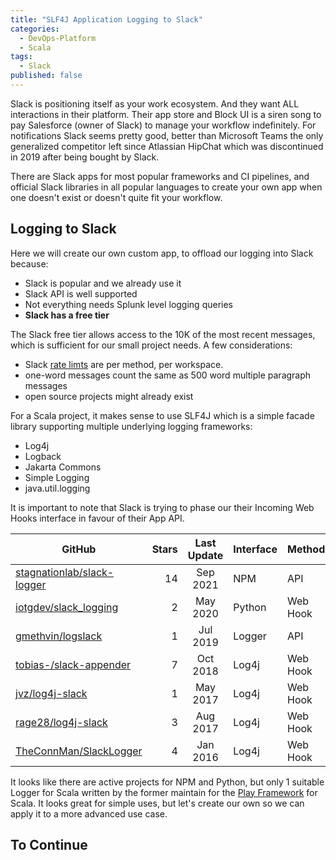 ```yaml
---
title: "SLF4J Application Logging to Slack"
categories:
  - DevOps-Platform
  - Scala
tags:
  - Slack
published: false
---
```


Slack is positioning itself as your work ecosystem. And they want ALL interactions in their platform. Their app store
and Block UI is a siren song to pay Salesforce (owner of Slack) to manage your workflow indefinitely. For notifications
Slack seems pretty good, better than Microsoft Teams the only generalized competitor left since Atlassian HipChat which
was discontinued in 2019 after being bought by Slack.

There are Slack apps for most popular frameworks and CI pipelines, and official Slack libraries in all popular languages
to create your own app when one doesn't exist or doesn't quite fit your workflow.

## Logging to Slack

Here we will create our own custom app, to offload our logging into Slack because:

- Slack is popular and we already use it
- Slack API is well supported
- Not everything needs Splunk level logging queries
- **Slack has a free tier**

The Slack free tier allows access to the 10K of the most recent messages, which is sufficient for our small project
needs.
A few considerations:

- Slack [rate limts](https://api.slack.com/docs/rate-limits) are per method, per workspace.
- one-word messages count the same as 500 word multiple paragraph messages
- open source projects might already exist

For a Scala project, it makes sense to use SLF4J which is a simple facade library supporting multiple underlying logging
frameworks:

- Log4j
- Logback
- Jakarta Commons
- Simple Logging
- java.util.logging

It is important to note that Slack is trying to phase our their Incoming Web Hooks interface in favour of their App API.

| GitHub                                                                      | Stars | Last Update | Interface | Method   |
|-----------------------------------------------------------------------------|------:|:-----------:|-----------|----------|
| [stagnationlab/slack-logger](https://github.com/stagnationlab/slack-logger) |    14 |  Sep 2021   | NPM       | API      |
| [iotgdev/slack_logging](https://github.com/iotgdev/slack_logging)           |     2 |  May 2020   | Python    | Web Hook |
| [gmethvin/logslack](https://github.com/gmethvin/logslack)                   |     1 |  Jul 2019   | Logger    | API      |
| [tobias-/slack-appender](https://github.com/tobias-/slack-appender)         |     7 |  Oct 2018   | Log4j     | Web Hook |
| [jvz/log4j-slack](https://github.com/jvz/log4j-slack)                       |     1 |  May 2017   | Log4j     | Web Hook |
| [rage28/log4j-slack](https://github.com/rage28/log4j2-slack)                |     3 |  Aug 2017   | Log4j     | Web Hook |
| [TheConnMan/SlackLogger](https://github.com/TheConnMan/SlackLogger)         |     4 |  Jan 2016   | Log4j     | Web Hook |

It looks like there are active projects for NPM and Python, but only 1 suitable Logger for Scala written by the former
maintain for the [Play Framework](https://www.playframework.com/) for Scala. It looks great for simple uses, but let's
create our own so we can apply it to a more advanced use case.

## To Continue

